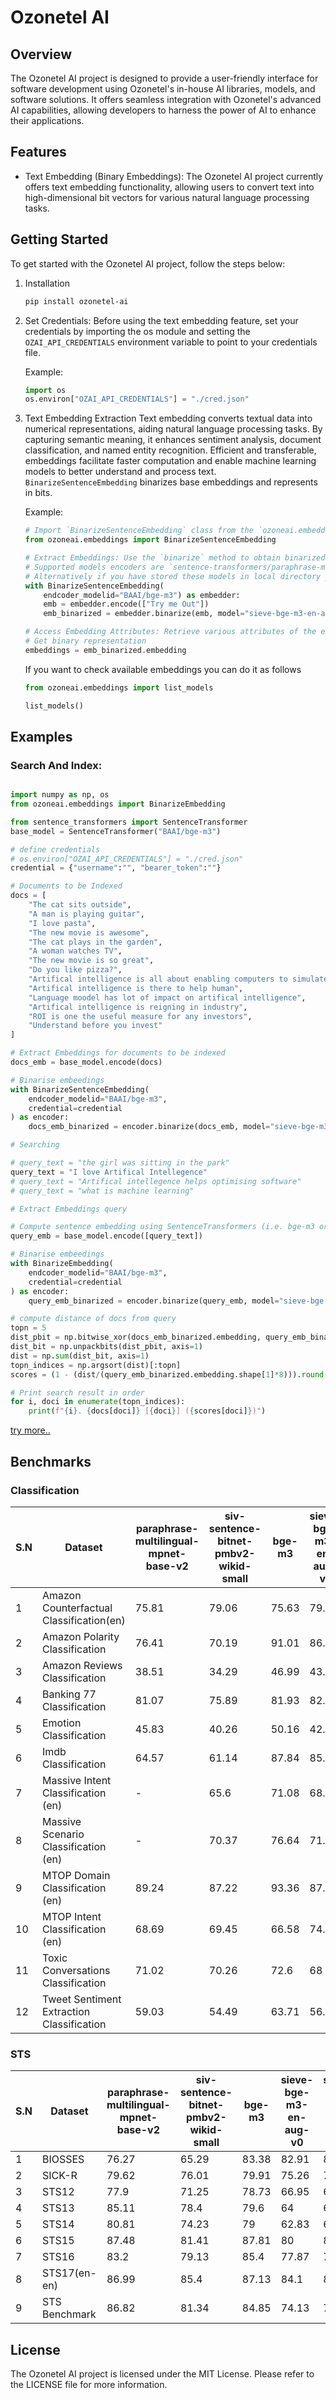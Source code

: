 # Ozonetel AI
## Overview
The Ozonetel AI project is designed to provide a user-friendly interface for software development using Ozonetel's in-house AI libraries, models, and software solutions. It offers seamless integration with Ozonetel's advanced AI capabilities, allowing developers to harness the power of AI to enhance their applications.

## Features
- Text Embedding (Binary Embeddings): The Ozonetel AI project currently offers text embedding functionality, allowing users to convert text into high-dimensional bit vectors for various natural language processing tasks.

## Getting Started
To get started with the Ozonetel AI project, follow the steps below:

1. Installation
   ```bash
   pip install ozonetel-ai
   ```
2. Set Credentials:
    Before using the text embedding feature, set your credentials by importing the os module and setting the `OZAI_API_CREDENTIALS` environment variable to point to your credentials file.
    
    Example:
    
    ```python
    import os
    os.environ["OZAI_API_CREDENTIALS"] = "./cred.json"
    ```
3. Text Embedding Extraction
    Text embedding converts textual data into numerical representations, aiding natural language processing tasks. By capturing semantic meaning, it enhances sentiment analysis, document classification, and named entity recognition. Efficient and transferable, embeddings facilitate faster computation and enable machine learning models to better understand and process text. `BinarizeSentenceEmbedding` binarizes base embeddings and represents in bits.

   Example:
    ```python
    # Import `BinarizeSentenceEmbedding` class from the `ozoneai.embeddings` module.
    from ozoneai.embeddings import BinarizeSentenceEmbedding
    
    # Extract Embeddings: Use the `binarize` method to obtain binarized embeddings for given texts .
    # Supported models encoders are `sentence-transformers/paraphrase-multilingual-mpnet-base-v2` and `BAAI/bge-m3`
    # Alternatively if you have stored these models in local directory you can use like `/path/to/paraphrase-multilingual-mpnet-base-v2` or `/path/to/bge-m3`
    with BinarizeSentenceEmbedding(
        endcoder_modelid="BAAI/bge-m3") as embedder:
        emb = embedder.encode(["Try me Out"])
        emb_binarized = embedder.binarize(emb, model="sieve-bge-m3-en-aug-v1") # max limit 20 vectors per request
    
    # Access Embedding Attributes: Retrieve various attributes of the embedding object, such as bits, unsigned binary, and signed binary.
    # Get binary representation
    embeddings = emb_binarized.embedding

    ```

    If you want to check available embeddings you can do it as follows
    ```python
    from ozoneai.embeddings import list_models

    list_models()
    ```


## Examples

### Search And Index:

```python

import numpy as np, os
from ozoneai.embeddings import BinarizeEmbedding

from sentence_transformers import SentenceTransformer
base_model = SentenceTransformer("BAAI/bge-m3")

# define credentials
# os.environ["OZAI_API_CREDENTIALS"] = "./cred.json"
credential = {"username":"", "bearer_token":""}

# Documents to be Indexed
docs = [
    "The cat sits outside",
    "A man is playing guitar",
    "I love pasta",
    "The new movie is awesome",
    "The cat plays in the garden",
    "A woman watches TV",
    "The new movie is so great",
    "Do you like pizza?",
    "Artifical intelligence is all about enabling computers to simulate human capabilities.",
    "Artifical intelligence is there to help human",
    "Language moodel has lot of impact on artifical intelligence",
    "Artifical intelligence is reigning in industry",
    "ROI is one the useful measure for any investors",
    "Understand before you invest"
]

# Extract Embeddings for documents to be indexed
docs_emb = base_model.encode(docs)

# Binarise embeedings
with BinarizeSentenceEmbedding(
    endcoder_modelid="BAAI/bge-m3",
    credential=credential
) as encoder:
    docs_emb_binarized = encoder.binarize(docs_emb, model="sieve-bge-m3-en-aug-v1")

# Searching

# query_text = "the girl was sitting in the park"
query_text = "I love Artifical Intellegence"
# query_text = "Artifical intellegence helps optimising software"
# query_text = "what is machine learning"

# Extract Embeddings query

# Compute sentence embedding using SentenceTransformers (i.e. bge-m3 or paraphrase-multilingual-mpnet-base-v2)
query_emb = base_model.encode([query_text])

# Binarise embeedings
with BinarizeEmbedding(
    endcoder_modelid="BAAI/bge-m3",
    credential=credential
) as encoder:    
    query_emb_binarized = encoder.binarize(query_emb, model="sieve-bge-m3-en-aug-v1")

# compute distance of docs from query
topn = 5
dist_pbit = np.bitwise_xor(docs_emb_binarized.embedding, query_emb_binarized.embedding)
dist_bit = np.unpackbits(dist_pbit, axis=1)
dist = np.sum(dist_bit, axis=1)
topn_indices = np.argsort(dist)[:topn]
scores = (1 - (dist/(query_emb_binarized.embedding.shape[1]*8))).round(3)

# Print search result in order
for i, doci in enumerate(topn_indices):
    print(f"{i}. {docs[doci]} [{doci}] ({scores[doci]})")


```
    
[try more..](https://github.com/ozonetelgit/ozonetel-ai-sdk/blob/main/examples/search-index/)

## Benchmarks
### Classification
| S.N | Dataset                                     | paraphrase-multilingual-mpnet-base-v2 | siv-sentence-bitnet-pmbv2-wikid-small | bge-m3 | sieve-bge-m3-en-aug-v0 | sieve-bge-m3-en-aug-v1 |
|-----|---------------------------------------------|---------------------------------------|----------------------------------------|--------|------------------------|------------------------|
| 1   | Amazon Counterfactual Classification(en)   | 75.81                                 | 79.06                                  | 75.63  | 79.23                  | 78.28                  |
| 2   | Amazon Polarity Classification              | 76.41                                 | 70.19                                  | 91.01  | 86.81                  | 85.69                  |
| 3   | Amazon Reviews Classification               | 38.51                                 | 34.29                                  | 46.99  | 43.51                  | 43                     |
| 4   | Banking 77 Classification                   | 81.07                                 | 75.89                                  | 81.93  | 82.06                  | 82.75                  |
| 5   | Emotion Classification                      | 45.83                                 | 40.26                                  | 50.16  | 42.34                  | 42.4                   |
| 6   | Imdb Classification                         | 64.57                                 | 61.14                                  | 87.84  | 85.06                  | 84.44                  |
| 7   | Massive Intent Classification (en)         | -                                     | 65.6                                   | 71.08  | 68.9                   | 70.22                  |
| 8   | Massive Scenario Classification (en)       | -                                     | 70.37                                  | 76.64  | 71.29                  | 72.68                  |
| 9   | MTOP Domain Classification (en)            | 89.24                                 | 87.22                                  | 93.36  | 87.56                  | 88.37                  |
| 10  | MTOP Intent Classification (en)            | 68.69                                 | 69.45                                  | 66.58  | 74.11                  | 74.02                  |
| 11  | Toxic Conversations Classification         | 71.02                                 | 70.26                                  | 72.6   | 68                     | 68.59                  |
| 12  | Tweet Sentiment Extraction Classification | 59.03                                 | 54.49                                  | 63.71  | 56.96                  | 56.91                  |

### STS
| S.N | Dataset         | paraphrase-multilingual-mpnet-base-v2 | siv-sentence-bitnet-pmbv2-wikid-small | bge-m3 | sieve-bge-m3-en-aug-v0 | sieve-bge-m3-en-aug-v1 |
|-----|-----------------|---------------------------------------|----------------------------------------|--------|------------------------|------------------------|
| 1   | BIOSSES         | 76.27                                 | 65.29                                  | 83.38  | 82.91                  | 83.97                  |
| 2   | SICK-R          | 79.62                                 | 76.01                                  | 79.91  | 75.26                  | 76.5                   |
| 3   | STS12           | 77.9                                  | 71.25                                  | 78.73  | 66.95                  | 68.88                  |
| 4   | STS13           | 85.11                                 | 78.4                                   | 79.6   | 64                     | 69.09                  |
| 5   | STS14           | 80.81                                 | 74.23                                  | 79     | 62.83                  | 67.74                  |
| 6   | STS15           | 87.48                                 | 81.41                                  | 87.81  | 80                     | 82.08                  |
| 7   | STS16           | 83.2                                  | 79.13                                  | 85.4   | 77.87                  | 79.31                  |
| 8   | STS17(en-en)    | 86.99                                 | 85.4                                   | 87.13  | 84.1                   | 85.32                  |
| 9   | STS Benchmark   | 86.82                                 | 81.34                                  | 84.85  | 74.13                  | 77.19                  |


## License
The Ozonetel AI project is licensed under the MIT License. Please refer to the LICENSE file for more information.

